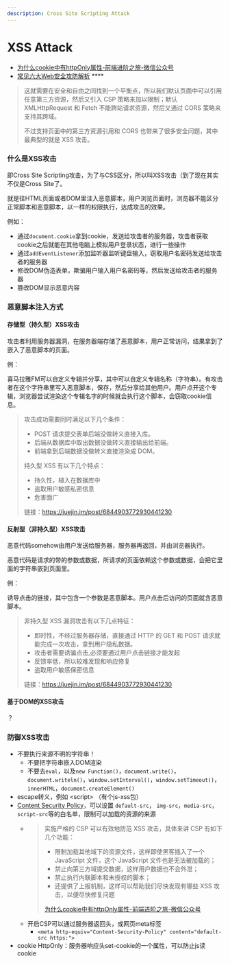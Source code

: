 ```yaml
---
description: Cross Site Scripting Attack
---
```


# XSS Attack

* [为什么cookie中有httpOnly属性-前端进阶之旅-微信公众号](https://mp.weixin.qq.com/s?__biz=MzA4MjA1MDM3Ng==&mid=2450810812&idx=1&sn=61efbef818ee174585c638b9e6491505&chksm=886b6b9bbf1ce28dd2db16771baa23c38b10b989d06d354de85c3d608c86b055611fc4798a2c&scene=0&xtrack=1&key=221452a4d6b5ef377e316dccd1b5ebf9b7994f024699d638428256c146489ca07042f7a0566a0f2e5f68803ac168d2e2c83ee910f26a5d34f42a77f9ff1b0b5a595d44b918dc8632c050d76cb1d97038c6eda3084da88dded4fd211c04fa3da65cacff8b603c8e1c320b626e94711d94a568b34f589e00aaefd5160d490c96de&ascene=1&uin=MTI2ODU0NDIwMQ%3D%3D&devicetype=Windows+10+x64&version=62090529&lang=zh_CN&exportkey=ASAm6xt78tRSO4HiXNzPbZc%3D&pass_ticket=%2FVpJDVgkqW83zuRca%2Bg52%2BWef1AzxKMGfRTl1Jb5rPyXlFWnMiW3wf%2F2KjPZvizc&wx_header=0)
* [常见六大Web安全攻防解析](https://juejin.im/post/6844903772930441230) ****

> 这就需要在安全和自由之间找到一个平衡点，所以我们默认页面中可以引用任意第三方资源，然后又引入 CSP 策略来加以限制；默认 XMLHttpRequest 和 Fetch 不能跨站请求资源，然后又通过 CORS 策略来支持其跨域。
>
> 不过支持页面中的第三方资源引用和 CORS 也带来了很多安全问题，其中最典型的就是 XSS 攻击。

### 什么是XSS攻击

即Cross Site Scripting攻击，为了与CSS区分，所以叫XSS攻击（到了现在其实不仅是Cross Site了。

就是往HTML页面或者DOM里注入恶意脚本，用户浏览页面时，浏览器不能区分正常脚本和恶意脚本，以一样的权限执行，达成攻击的效果。

例如：

* 通过`document.cookie`拿到cookie，发送给攻击者的服务器，攻击者获取cookie之后就能在其他电脑上模拟用户登录状态，进行一些操作
* 通过`addEventListener`添加监听器监听键盘输入，窃取用户名密码发送给攻击者的服务器
* 修改DOM伪造表单，欺骗用户输入用户名密码等，然后发送给攻击者的服务器
* 篡改DOM显示恶意内容

### 恶意脚本注入方式

#### 存储型（持久型）XSS攻击

攻击者利用服务器漏洞，在服务器端存储了恶意脚本，用户正常访问，结果拿到了嵌入了恶意脚本的页面。

例：

喜马拉雅FM可以自定义专辑并分享，其中可以自定义专辑名称（字符串）。有攻击者在这个字符串里写入恶意脚本，保存，然后分享给其他用户。用户点开这个专辑，浏览器尝试渲染这个专辑名字的时候就会执行这个脚本，会窃取cookie信息。

> 攻击成功需要同时满足以下几个条件：
>
> * POST 请求提交表单后端没做转义直接入库。
> * 后端从数据库中取出数据没做转义直接输出给前端。
> * 前端拿到后端数据没做转义直接渲染成 DOM。
>
> 持久型 XSS 有以下几个特点：
>
> * 持久性，植入在数据库中
> * 盗取用户敏感私密信息
> * 危害面广
>
> 链接：https://juejin.im/post/6844903772930441230

#### 反射型（非持久型）XSS攻击

恶意代码somehow由用户发送给服务器，服务器再返回，并由浏览器执行。

恶意代码是请求的带的参数或数据，所请求的页面依赖这个参数或数据，会把它里面的字符串嵌到页面里。

例：

诱导点击的链接，其中包含一个参数是恶意脚本。用户点击后访问的页面就含恶意脚本。

> 非持久型 XSS 漏洞攻击有以下几点特征：
>
> * 即时性，不经过服务器存储，直接通过 HTTP 的 GET 和 POST 请求就能完成一次攻击，拿到用户隐私数据。
> * 攻击者需要诱骗点击,必须要通过用户点击链接才能发起
> * 反馈率低，所以较难发现和响应修复
> * 盗取用户敏感保密信息
>
> 链接：https://juejin.im/post/6844903772930441230

#### 基于DOM的XSS攻击

？

### 防御XSS攻击

* 不要执行来源不明的字符串！
  * 不要把字符串嵌入DOM渲染
  * 不要去`eval`，以及`new Function()`，`document.write()`，`document.writeln()`，`window.setInterval()`，`window.setTimeout()`，`innerHTML`，`document.createElement()`
* escape转义，例如 &lt;script&gt; （有个js-xss包）
* [Content Security Policy](https://developer.mozilla.org/en-US/docs/Web/HTTP/Headers/Content-Security-Policy)，可以设置 `default-src`， `img-src`，`media-src`，`script-src`等的白名单，限制可以加载的资源的来源
  * > 实施严格的 CSP 可以有效地防范 XSS 攻击，具体来讲 CSP 有如下几个功能：
    >
    > * 限制加载其他域下的资源文件，这样即使黑客插入了一个 JavaScript 文件，这个 JavaScript 文件也是无法被加载的；
    > * 禁止向第三方域提交数据，这样用户数据也不会外泄；
    > * 禁止执行内联脚本和未授权的脚本；
    > * 还提供了上报机制，这样可以帮助我们尽快发现有哪些 XSS 攻击，以便尽快修复问题
    >
    > [为什么cookie中有httpOnly属性-前端进阶之旅-微信公众号](https://mp.weixin.qq.com/s?__biz=MzA4MjA1MDM3Ng==&mid=2450810812&idx=1&sn=61efbef818ee174585c638b9e6491505&chksm=886b6b9bbf1ce28dd2db16771baa23c38b10b989d06d354de85c3d608c86b055611fc4798a2c&scene=0&xtrack=1&key=221452a4d6b5ef377e316dccd1b5ebf9b7994f024699d638428256c146489ca07042f7a0566a0f2e5f68803ac168d2e2c83ee910f26a5d34f42a77f9ff1b0b5a595d44b918dc8632c050d76cb1d97038c6eda3084da88dded4fd211c04fa3da65cacff8b603c8e1c320b626e94711d94a568b34f589e00aaefd5160d490c96de&ascene=1&uin=MTI2ODU0NDIwMQ%3D%3D&devicetype=Windows+10+x64&version=62090529&lang=zh_CN&exportkey=ASAm6xt78tRSO4HiXNzPbZc%3D&pass_ticket=%2FVpJDVgkqW83zuRca%2Bg52%2BWef1AzxKMGfRTl1Jb5rPyXlFWnMiW3wf%2F2KjPZvizc&wx_header=0)
  * 开启CSP可以通过服务器返回头，或网页meta标签
    * `<meta http-equiv="Content-Security-Policy" content="default-src https:">`
* cookie HttpOnly：服务器响应头set-cookie的一个属性，可以防止js读cookie



